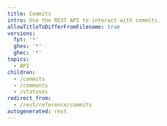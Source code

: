 ```yaml
---
title: Commits
intro: Use the REST API to interact with commits.
allowTitleToDifferFromFilename: true
versions:
  fpt: '*'
  ghes: '*'
  ghec: '*'
topics:
  - API
children:
  - /commits
  - /comments
  - /statuses
redirect_from:
  - /rest/reference/commits
autogenerated: rest
---
```




<!-- Content after this section is automatically generated -->
